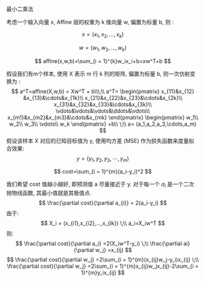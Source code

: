 最小二乘法

考虑一个输入向量 x, Affine 层的权重为 k 维向量 w, 偏置为标量 b, 则 :

$$
x=(x_1,x_2,...,x_k)
$$

$$
w=(w_1,w_2,...,w_k)
$$

$$
affine(x,w,b)=\sum_{i = 1}^{k}w_ix_i+b=xw^T+b
$$

假设我们有m个样本, 使用 X 表示 m 行 k 列的矩阵, 偏置为标量 b, 则一次仿射变换为 :
$$
a^T=affine(X,w,b)  =  Xw^T + b\\\;\\
a^T=
\begin{pmatrix}
x_{11}&x_{12} &x_{13}&\cdots&x_{1k}\\ 
x_{21}&x_{22}&x_{23}&\cdots&x_{2k}\\ 
x_{31}&x_{32}&x_{33}&\cdots&x_{3k}\\ 
\vdots&\vdots&\vdots&\ddots&\vdots\\
x_{m1}&x_{m2}&x_{m3}&\cdots&x_{mk}
\end{pmatrix} 
\begin{pmatrix}
w_1\\ 
w_2\\ 
w_3\\ 
\vdots\\
w_k
\end{pmatrix} +b\\
\;\\
a= (a_1,a_2,a_3,\cdots,a_m)
$$
假设该样本 X 对应的已知目标值为 y, 使用均方差 (MSE) 作为损失函数来度量拟合效果:
$$
y=(y_1,y_2,y_3,\cdots,y_m)
$$

$$
cost=\sum_{i = 1}^{m}(a_i-y_i)^2
$$

我们希望 cost 值越小越好, 即预测值 a 尽量接近于 y. 对于每一个 $a_i$ 是一个二次抛物线函数, 其最小值就是其极值点.
$$
\frac{\partial cost}{\partial a_{i}} = 2(a_i-y_i)
$$
由于:
$$
X_i = (x_{i1},x_{i2},...,x_{ik})
\;\\
a_i=X_iw^T
$$
则:
$$
\frac{\partial cost}{\partial a_i} =2(X_iw^T-y_i)
\;\\
\frac{\partial ai}{\partial w_j} =x_{ij}
$$
$$
\frac{\partial cost}{\partial w_j} =2\sum_{i = 1}^{m}(x_{ij}w_j-y_i)x_{ij}
\;\\
\frac{\partial cost}{\partial w_j} =2\sum_{i = 1}^{m}x_{ij}w_jx_{ij}-2\sum_{i = 1}^{m}y_ix_{ij}
$$



























